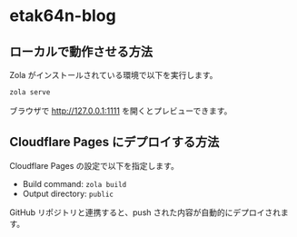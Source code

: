 # etak64n-blog

## ローカルで動作させる方法
Zola がインストールされている環境で以下を実行します。

```bash
zola serve
```

ブラウザで <http://127.0.0.1:1111> を開くとプレビューできます。

## Cloudflare Pages にデプロイする方法
Cloudflare Pages の設定で以下を指定します。

- Build command: `zola build`
- Output directory: `public`

GitHub リポジトリと連携すると、push された内容が自動的にデプロイされます。
